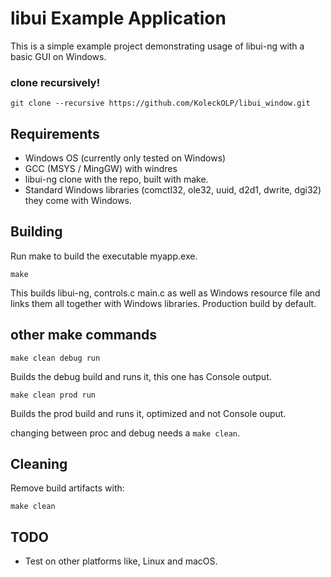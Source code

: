 # libui Example Application

This is a simple example project demonstrating usage of libui-ng with a basic GUI on Windows.

### clone recursively!

```
git clone --recursive https://github.com/KoleckOLP/libui_window.git
```

## Requirements

- Windows OS (currently only tested on Windows)
- GCC (MSYS / MingGW) with windres
- libui-ng clone with the repo, built with make.
- Standard Windows libraries (comctl32, ole32, uuid, d2d1, dwrite, dgi32) they come with Windows.

## Building

Run make to build the executable myapp.exe.

`make`

This builds libui-ng, controls.c main.c as well as Windows resource file and links them all together with Windows libraries. Production build by default.

## other make commands

`make clean debug run`

Builds the debug build and runs it, this one has Console output.

`make clean prod run`

Builds the prod build and runs it, optimized and not Console ouput.

changing between proc and debug needs a `make clean`.

## Cleaning

Remove build artifacts with:

`make clean`

## TODO

- Test on other platforms like, Linux and macOS.
